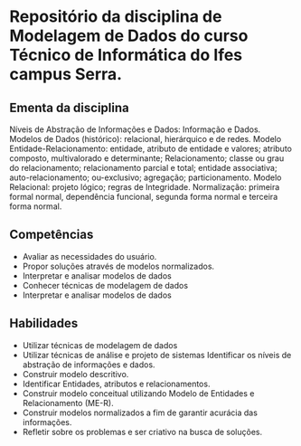 # Repositório da disciplina de Modelagem de Dados do curso Técnico de Informática do Ifes campus Serra.

## Ementa da disciplina

Níveis de Abstração de Informações e Dados: Informação e Dados. Modelos de Dados (histórico):
relacional, hierárquico e de redes. Modelo Entidade-Relacionamento: entidade, atributo de entidade e
valores;   atributo   composto,   multivalorado   e   determinante;   Relacionamento;   classe   ou   grau   do
relacionamento; relacionamento parcial e total; entidade associativa; auto-relacionamento; ou-exclusivo;
agregação; particionamento. Modelo Relacional: projeto lógico; regras de Integridade. Normalização:
primeira formal normal, dependência funcional, segunda forma normal e terceira forma normal.

## Competências

* Avaliar as necessidades do usuário.
* Propor soluções através de modelos normalizados.
* Interpretar e analisar modelos de dados
* Conhecer técnicas de modelagem de dados
* Interpretar e analisar modelos de dados

## Habilidades

* Utilizar técnicas de modelagem de dados
* Utilizar técnicas de análise e projeto de sistemas Identificar os níveis de abstração de informações e dados.
* Construir modelo descritivo.
* Identificar Entidades, atributos e relacionamentos.
* Construir modelo conceitual utilizando Modelo de Entidades e Relacionamento (ME-R).
* Construir modelos normalizados a fim de garantir acurácia das informações.
* Refletir sobre os problemas e ser criativo na busca de soluções.
